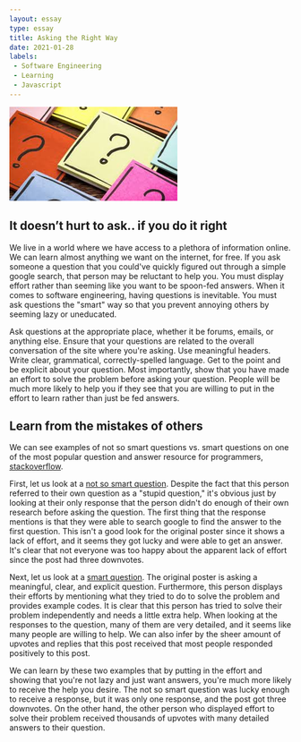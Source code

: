 ```yaml
---
layout: essay
type: essay
title: Asking the Right Way
date: 2021-01-28
labels:
 - Software Engineering
 - Learning
 - Javascript
---
```


<img class="ui image" src="/images/questions.jpeg">

## It doesn’t hurt to ask.. if you do it right
We live in a world where we have access to a plethora of information online. We can learn almost anything we want on the internet, for free. If you ask someone a question that you could've quickly figured out through a simple google search, that person may be reluctant to help you. You must display effort rather than seeming like you want to be spoon-fed answers. When it comes to software engineering, having questions is inevitable. You must ask questions the "smart" way so that you prevent annoying others by seeming lazy or uneducated. 

Ask questions at the appropriate place, whether it be forums, emails, or anything else. Ensure that your questions are related to the overall conversation of the site where you're asking. Use meaningful headers. Write clear, grammatical, correctly-spelled language. Get to the point and be explicit about your question. Most importantly, show that you have made an effort to solve the problem before asking your question. People will be much more likely to help you if they see that you are willing to put in the effort to learn rather than just be fed answers. 

## Learn from the mistakes of others
We can see examples of not so smart questions vs. smart questions on one of the most popular question and answer resource for programmers, [stackoverflow](https://stackoverflow.com/questions). 

First, let us look at a [not so smart question](https://stackoverflow.com/questions/58280128/stupid-question-about-kubernetes-upgrade-between-versions). Despite the fact that this person referred to their own question as a "stupid question," it's obvious just by looking at their only response that the person didn't do enough of their own research before asking the question. The first thing that the response mentions is that they were able to search google to find the answer to the first question. This isn't a good look for the original poster since it shows a lack of effort, and it seems they got lucky and were able to get an answer. It's clear that not everyone was too happy about the apparent lack of effort since the post had three downvotes. 

Next, let us look at a [smart question](https://stackoverflow.com/questions/14220321/how-do-i-return-the-response-from-an-asynchronous-call). The original poster is asking a meaningful, clear, and explicit question. Furthermore, this person displays their efforts by mentioning what they tried to do to solve the problem and provides example codes. It is clear that this person has tried to solve their problem independently and needs a little extra help. When looking at the responses to the question, many of them are very detailed, and it seems like many people are willing to help. We can also infer by the sheer amount of upvotes and replies that this post received that most people responded positively to this post. 

We can learn by these two examples that by putting in the effort and showing that you're not lazy and just want answers, you're much more likely to receive the help you desire. The not so smart question was lucky enough to receive a response, but it was only one response, and the post got three downvotes. On the other hand, the other person who displayed effort to solve their problem received thousands of upvotes with many detailed answers to their question.
